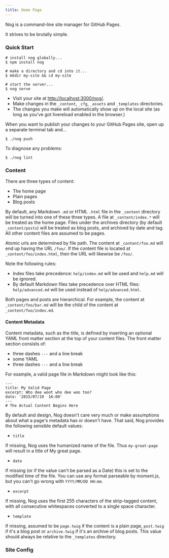 ```yaml
---
title: Home Page
---
```


Nog is a command-line site manager for GitHub Pages.

It strives to be brutally simple.


### Quick Start


```
# install nog globally...
$ npm install nog

# make a directory and cd into it...
$ mkdir my-site && cd my-site

# start the server...
$ nog serve
```
- Visit your site at <http://localhost:3000/nog/>.
- Make changes in the `_content`, `_cfg`, `_assets` and `_templates` directories.
- The changes you make will automatically show up on the local site (as long as you've got livereload enabled in the browser.)

When you want to publish your changes to your GitHub Pages site, open up a separate terminal tab and...

```
$ ./nog push
```

To diagnose any problems:

```
$ ./nog lint
```

### Content

There are three types of content:

 - The home page
 - Plain pages
 - Blog posts

By default, any Markdown `.md` or HTML `.html` file in the `_content` directory will be turned into one of these three types. A file at `_content/index.*` will be treated as the home page. Files under the archives directory (by default `_content/posts`) will be treated as blog posts, and archived by date and tag. All other content files are assumed to be pages.

Atomic urls are determined by file path.  The content at `_content/foo.md` will end up having the URL `/foo/`. If the content file is located at `_content/foo/index.html`, then the URL will likewise be `/foo/`.

Note the following rules:

 - Index files take precedence: `help/index.md` will be used and `help.md` will be ignored.
 - By default Markdown files take precedence over HTML files: `help/advanced.md` will be used instead of `help/advanced.html`.

Both pages and posts are hierarchical. For example, the content at `_content/foo/bar.md` will be the child of the content at `_content/foo/index.md`.


#### Content Metadata

Content metadata, such as the title, is defined by inserting an optional YAML front matter section at the top of your content  files. The front matter section consists of:

 - three dashes `---` and a line break
 - some YAML
 - three dashes `---` and a line break

For example, a valid page file in Markdown might look like this:

```
---
title: My Valid Page
excerpt: Who dee woot who dee woo too?
date: '2015/07/19  16:00'
---
# The Actual Content Begins Here
```

By default and design, Nog doesn't care very much or make assumptions about what a page's metadata has or doesn't have. That said, Nog provides the following sensible default values:

 - `title`

 If missing, Nog uses the humanized name of the file. Thus `my-great-page` will result in a title of My great page.

 - `date`

 If missing (or if the value can't be parsed as a Date) this is set to the modified time of the file. You can use any  format parseable by moment.js, but you can't go wrong with `YYYY/MM/DD HH:mm`.

 - `excerpt`

 If missing, Nog uses the first 255 characters of the strip-tagged content, with all consecutive whitespaces converted to a single space character.

 - `template`

 If missing, assumed to be `page.twig` if the content is a plain page, `post.twig` if it's a blog post or `archive.twig` if it's an archive of blog posts. This value should always be relative to the `_templates` directory.

### Site Config
